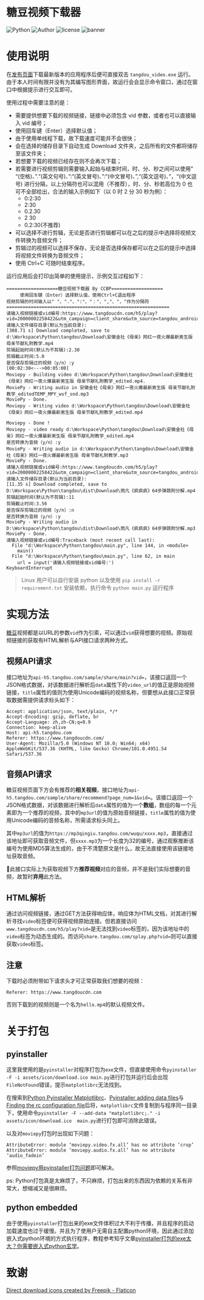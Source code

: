 # 糖豆视频下载器

![Python](https://img.shields.io/badge/Python-3.8.3-red)
![Author](https://img.shields.io/badge/Author-CCBP-blue)
![license](https://img.shields.io/badge/license-MIT-lightgrey)
<img src="https://www.amrzs.net/wp-content/uploads/2022/05/b812aff8b32a9412aa5247b0ff14889c.jpg" alt="banner">

# 使用说明

在[发布页面](https://github.com/CCBP/TangdouDownloader/releases/)下载最新版本的应用程序后便可直接双击 `tangdou_video.exe` 运行。由于本人时间有限并没有为其编写图形界面，故运行会会显示命令窗口，通过在窗口中根据提示进行交互即可。

使用过程中需要注意的是：

- 需要提供想要下载的视频链接，链接中必须包含 vid 参数，或者也可以直接输入 vid 编号；
- 使用回车键（Enter）选择默认值；
- 由于使用单线程下载，故下载速度可能并不会很快；
- 会在选择的储存目录下自动生成 Download 文件夹，之后所有的文件都将储存至该文件夹；
- 若想要下载的视频已经存在则不会再次下载；
- 若需要进行视频剪辑则需要输入起始与结束时间，时、分、秒之间可以使用” “(空格)、”.“(英文句号)、”:“(英文冒号)、”:“(中文冒号)、”,“(英文逗号)、”，“(中文逗号) 进行分隔，以上分隔符也可以混用（不推荐），时、分、秒若高位为 0 也可不全部给出，合法的输入示例如下（以 0 时 2 分 30 秒为例）：
  - 0:2:30
  - 2:30
  - 0.2.30
  - 2 30
  - 0.2:30(不推荐)
- 可以选择不进行剪辑，无论是否进行剪辑都可以在之后的提示中选择将视频文件转换为音频文件；
- 剪辑过的视频可以选择不保存，无论是否选择保存都可以在之后的提示中选择将视频文件转换为音频文件；
- 使用 Ctrl+C 可随时结束程序。

运行应用后会打印出简单的使用提示，示例交互过程如下：
```
===================糖豆视频下载器 By CCBP===================
     使用回车键（Enter）选择默认值，使用Ctrl+C退出程序
视频剪辑的时间输入以" "、"."、":"、"："、","、"，"作为分隔符
============================================================
请输入视频链接或vid编号:https://www.tangdoucdn.com/h5/play?vid=20000002258422&utm_campaign=client_share&utm_source=tangdou_android&utm_medium=wx_chat&utm_type=0&share_uid=#1652176249257
请输入文件储存目录(默认为当前目录):
[308.71 s] Download completed, save to d:\Workspace\Python\tangdou\Download\安徽金社《母亲》网红一夜火爆最新男生版 母亲节献礼附教学.mp4 
剪辑起始时间(默认为不剪辑):2.30
剪辑截止时间:5.0
是否保存剪辑过的视频（y/n）:y
[00:02:30<--->00:05:00]
Moviepy - Building video d:\Workspace\Python\tangdou\Download\安徽金社《母亲》网红一夜火爆最新男生版 母亲节献礼附教学_edited.mp4.
MoviePy - Writing audio in 安徽金社《母亲》网红一夜火爆最新男生版 母亲节献礼附教学_editedTEMP_MPY_wvf_snd.mp3
MoviePy - Done.
Moviepy - Writing video d:\Workspace\Python\tangdou\Download\安徽金社《母亲》网红一夜火爆最新男生版 母亲节献礼附教学_edited.mp4
 
Moviepy - Done !
Moviepy - video ready d:\Workspace\Python\tangdou\Download\安徽金社《母亲》网红一夜火爆最新男生版 母亲节献礼附教学_edited.mp4
是否转换为音频（y/n）:y
MoviePy - Writing audio in d:\Workspace\Python\tangdou\Download\安徽金社《母亲》网红一夜火爆最新男生版 母亲节献礼附教学.mp3
MoviePy - Done.
请输入视频链接或vid编号:https://www.tangdoucdn.com/h5/play?vid=20000002258422&utm_campaign=client_share&utm_source=tangdou_android&utm_medium=wx_chat&utm_type=0&share_uid=#1652176249257
请输入文件储存目录(默认为当前目录):
[11.35 s] Download completed, save to D:\Workspace\Python\tangdou\dist\Download\雨凡《疯疯疯》64步弹跳附分解.mp4
剪辑起始时间(默认为不剪辑):11
剪辑截止时间:3.56
是否保存剪辑过的视频（y/n）:n
是否转换为音频（y/n）:y
MoviePy - Writing audio in D:\Workspace\Python\tangdou\dist\Download\雨凡《疯疯疯》64步弹跳附分解.mp3
MoviePy - Done.
请输入视频链接或vid编号:Traceback (most recent call last):
  File "d:\Workspace\Python\tangdou\main.py", line 144, in <module>
    main()
  File "d:\Workspace\Python\tangdou\main.py", line 62, in main
    url = input('请输入视频链接或vid编号:')
KeyboardInterrupt
```

> Linux 用户可以自行安装 python 以及使用 `pip install -r requirement.txt` 安装依赖，执行命令 `python main.py` 运行程序

# 实现方法

[糖豆](https://www.tangdoucdn.com/)视频都是以URL的参数`vid`作为引索，可以通过`vid`获得想要的视频。原始视频链接的获取有HTML解析与API接口请求两种方式。

## 视频API请求

接口地址为`api-h5.tangdou.com/sample/share/main?vid=`，该接口返回一个JSON格式数据，对该数据进行解析后`data`属性下的`video_url`的值正是原始视频链接，`title`属性的值则为使用Unicode编码的视频名称，但要想从此接口正常获取数据需提供请求标头如下：

```
Accept: application/json, text/plain, */*
Accept-Encoding: gzip, deflate, br
Accept-Language: zh,zh-CN;q=0.9
Connection: keep-alive
Host: api-h5.tangdou.com
Referer: https://www.tangdoucdn.com/
User-Agent: Mozilla/5.0 (Windows NT 10.0; Win64; x64) AppleWebKit/537.36 (KHTML, like Gecko) Chrome/101.0.4951.54 Safari/537.36
```

## 音频API请求

糖豆视频页面下方会有推荐的**相关视频**，接口地址为`api-h5.tangdou.com/sample/share/recommend?page_num=1&vid=`。该接口返回一个JSON格式数据，对该数据进行解析后`data`属性的值为一个**数组**，数组的每一个元素即为一个推荐的视频，其中的`mp3url`的值为原始音频链接，`title`属性的值为使用Unicode编码的音频名称，所需请求标头同上。

其中`mp3url`的值为`https://mp3qingiu.tangdou.com/wuqu/xxxx.mp3`，直接通过该地址即可获取音频文件，但`xxxx.mp3`为一个长度为32的编号，通过观察推断该编号为使用MD5算法生成的，由于不清楚原文是什么，故无法直接使用该链接地址获取音频。

🔴此接口实际上为获取视频下方**推荐视频**对应的音频，并不是我们实际想要的音频，故暂时**弃用**此方法。

## HTML解析

通过访问视频链接，通过GET方法获得响应体，响应体为HTML文档，对其进行解析寻找`video`标签便可获得视频原始连接。但若直接访问`www.tangdoucdn.com/h5/play?vid=`是无法找到`video`标签的，因为该地址中的`video`标签为动态生成的。而访问`share.tangdou.com/splay.php?vid=`则可以直接获取`video`标签。

## 注意

下载时必须附带如下请求头才可正常获取我们想要的视频：

```
Referer: https://www.tangdoucdn.com
```

否则下载到的视频则是一个名为`hello.mp4`的默认视频文件。

# 关于打包

## pyinstaller

这里我使用的是`pyinstaller`对程序打包为`exe`文件，但直接使用命令`pyinstaller -F -i assets/icon/download.ico main.py`进行打包并运行后会出现`FileNotFound`错误，提示`matplotlibrc`无法找到。

在搜索到[Python Pyinstaller Matplotlibrc](https://stackoverflow.com/questions/62701684/python-pyinstaller-matplotlibrc)、[Pyinstaller adding data files](https://stackoverflow.com/questions/41870727/pyinstaller-adding-data-files)与[Finding the rc configuration file](https://www.oreilly.com/library/view/matplotlib-for-python/9781788625173/901d6e2a-5bb4-44f5-bbba-dabef1a0df40.xhtml)后将，`matplotlibrc`文件复制到与程序同一目录下，使用命令`pyinstaller -F --add-data "matplotlibrc;." -i assets/icon/download.ico  main.py`进行打包即可消除此错误。

以及对`moviepy`打包时出现如下问题：

```
AttributeError: module ‘moviepy.video.fx.all’ has no attribute ‘crop’
AttributeError: module ‘moviepy.audio.fx.all’ has no attribute ‘audio_fadein’
```
参照[moviepy用pyinstaller打包问题](https://blog.csdn.net/CaRrrCa/article/details/109269055)即可解决。

ps: Python打包真是太麻烦了，不只麻烦，打包出来的东西因为依赖的关系有非常大，想缩减又是很麻烦。

## python embedded

由于使用`pyinstaller`打包出来的exe文件体积过大不利于传播，并且程序的启动加载速度也过于缓慢。并且为了使用户无需自主配置python环境，因此通过添加嵌入式python环境的方式执行程序，教程参考知乎文章[pyinstaller打包的exe太大？你需要嵌入式python玄学](https://zhuanlan.zhihu.com/p/77028265)。

# 致谢

<a href="https://www.flaticon.com/free-icons/direct-download" title="direct download icons">Direct download icons created by Freepik - Flaticon</a>
